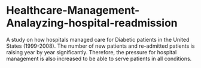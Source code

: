 # Healthcare-Management-Analayzing-hospital-readmission
A study on how hospitals managed care for Diabetic patients in the United States (1999-2008). The number of new patients and re-admitted patients is raising year by year significantly. Therefore, the pressure for hospital management is also increased to be able to serve patients in all conditions.

